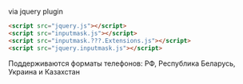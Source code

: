 via jquery plugin

```html
<script src="jquery.js"></script>
<script src="inputmask.js"></script>
<script src="inputmask.???.Extensions.js"></script>
<script src="jquery.inputmask.js"></script>
```

Поддерживаются форматы телефонов: РФ, Республика Беларусь, Украина и Казахстан
